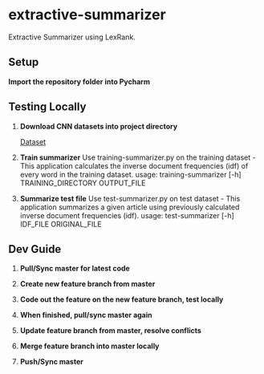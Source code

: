 # extractive-summarizer
Extractive Summarizer using LexRank.

## Setup

**Import the repository folder into Pycharm**

## Testing Locally

1. **Download CNN datasets into project directory**
    
    [Dataset](https://docs.google.com/uc?id=0B0Obe9L1qtsnSXZEd0JCenIyejg&export=download)

2. **Train summarizer** 
    Use training-summarizer.py on the training dataset - This application calculates the inverse document frequencies (idf) of every word in the training dataset.
    usage: training-summarizer [-h] TRAINING_DIRECTORY OUTPUT_FILE
3. **Summarize test file**
    Use test-summarizer.py on test dataset - This application summarizes a given article using previously calculated
inverse document frequencies (idf).
    usage: test-summarizer [-h] IDF_FILE ORIGINAL_FILE

## Dev Guide

1. **Pull/Sync master for latest code**

2. **Create new feature branch from master**

3. **Code out the feature on the new feature branch, test locally**

4. **When finished, pull/sync master again**

5. **Update feature branch from master, resolve conflicts**

6. **Merge feature branch into master locally**

7. **Push/Sync master**